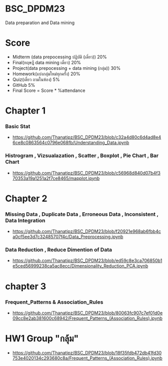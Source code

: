# BSC_DPDM23
Data preparation and Data mining
# Score

* Midterm (data prepocessing ปฏิบัติ (เดี่ยว)) 20%
* Final(ทฤษฎี data mining เดี่ยว) 20%
* Project(data prepocessing + data mining (กลุ่ม)) 30%
* Homework(แบ่งกลุ่มใหม่ทุกครั้ง) 20%
* Quiz(เดี่ยว ถามในห้อง) 5%
* GitHub 5%
* Final Score = Score * %attendance
# Chapter 1
### Basic Stat
* https://github.com/Thanatipz/BSC_DPDM23/blob/c32a4d80c6d4ad8e46ce8c0863564c0796e068fb/Understanding_Data.ipynb
### Histrogram , Vizsualazation , Scatter , Boxplot , Pie Chart , Bar Chart
* https://github.com/Thanatipz/BSC_DPDM23/blob/c56968d840d07b4f370353a19a1251a2f7ce8465/mapplot.ipynb
# Chapter 2
### Missing Data , Duplicate Data , Erroneous Data , Inconsistent , Data Integration 
* https://github.com/Thanatipz/BSC_DPDM23/blob/f20921e968ab6fbb4ca0cf5ee3d7c32485707f4c/Data_Preprocessing.ipynb
### Data Reduction , Reduce Dimention of Data
* https://github.com/Thanatipz/BSC_DPDM23/blob/ed59c8e3ca706850b1e5ced56999238ca5ac8ecc/Dimensionality_Reduction_PCA.ipynb
# chapter 3
### Frequent_Patterns & Association_Rules
* https://github.com/Thanatipz/BSC_DPDM23/blob/80063fc907c7ef01d0e09cc8e2ab381600c68942/Frequent_Patterns_(Association_Rules).ipynb
# HW1 Group "กลุ้ม"
* https://github.com/Thanatipz/BSC_DPDM23/blob/18f35fdb472db41fd30753e4020134c293680c8a/Frequent_Patterns_(Association_Rules).ipynb
